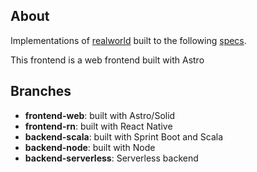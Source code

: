 ## About

Implementations of [realworld](https://github.com/gothinkster/realworld) built to the following [specs](https://github.com/gothinkster/realworld-api-action/blob/main/postman-collection.json).

This frontend is a web frontend built with Astro

## Branches

- **frontend-web**: built with Astro/Solid
- **frontend-rn**: built with React Native
- **backend-scala**: built with Sprint Boot and Scala
- **backend-node**: built with Node
- **backend-serverless**: Serverless backend
